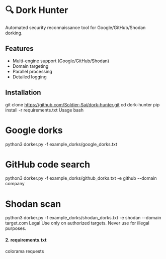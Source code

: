 # 🔍 Dork Hunter

Automated security reconnaissance tool for Google/GitHub/Shodan dorking.

## Features
- Multi-engine support (Google/GitHub/Shodan)
- Domain targeting
- Parallel processing
- Detailed logging

## Installation
git clone https://github.com/Soldier-Sai/dork-hunter.git
cd dork-hunter
pip install -r requirements.txt
Usage
bash
# Google dorks
python3 dorker.py -f example_dorks/google_dorks.txt

# GitHub code search
python3 dorker.py -f example_dorks/github_dorks.txt -e github --domain company

# Shodan scan
python3 dorker.py -f example_dorks/shodan_dorks.txt -e shodan --domain target.com
Legal
Use only on authorized targets. Never use for illegal purposes.

#### **2. requirements.txt**
colorama
requests
